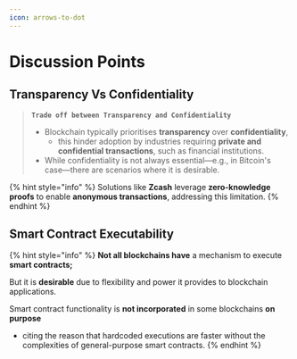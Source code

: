 ```yaml
---
icon: arrows-to-dot
---
```


# Discussion Points

## Transparency Vs Confidentiality

> **`Trade off between Transparency and Confidentiality`**
>
> * Blockchain typically prioritises **transparency** over **confidentiality**,&#x20;
>   * this hinder adoption by industries requiring **private and confidential transactions**, such as financial institutions.&#x20;
> * While confidentiality is not always essential—e.g., in Bitcoin's case—there are scenarios where it is desirable.&#x20;

{% hint style="info" %}
Solutions like **Zcash** leverage **zero-knowledge proofs** to enable **anonymous transactions**, addressing this limitation.
{% endhint %}



## Smart Contract Executability

{% hint style="info" %}
**Not all blockchains have** a mechanism to execute **smart contracts;**

But it is **desirable** due to flexibility and power it provides to blockchain applications.



Smart contract functionality is **not incorporated** in some blockchains **on purpose**&#x20;

* citing the reason that hardcoded executions are faster without the complexities of general-purpose smart contracts.
{% endhint %}

